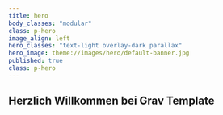 ```yaml
---
title: hero
body_classes: "modular"
class: p-hero
image_align: left
hero_classes: "text-light overlay-dark parallax"
hero_image: theme://images/hero/default-banner.jpg
published: true
class: p-hero
---
```


## Herzlich Willkommen bei Grav Template
